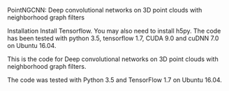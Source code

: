 PointNGCNN: Deep convolutional networks on 3D point clouds with neighborhood graph filters

Installation
Install Tensorflow. You may also need to install h5py. The code has been tested with python 3.5, tensorflow 1.7, CUDA 9.0 and cuDNN 7.0
on Ubuntu 16.04.


This is the code for Deep convolutional networks on 3D point clouds with neighborhood graph filters.

The code was tested with Python 3.5 and TensorFlow 1.7 on Ubuntu 16.04.
